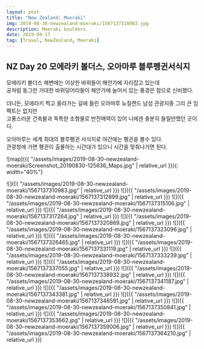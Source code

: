 ```yaml
---
layout: post
title: "New Zealand: Moeraki"
img: 2019-08-30-newzealand-moeraki/1567137310983.jpg
description: Moeraki boulders
date: 2019-04-17
tag: [Travel, NewZealand, Moeraki]
---
```


## NZ Day 20 모에라키 볼더스, 오아마루 블루펭귄서식지

모에라키 볼더스 해변에는 이상한 바위들이 해안가에 자리잡고 있는데  
공처럼 동그란 거대한 바위덩어리들이 해안가에 늘어서 있는 풍경은 참으로 신비했다.

더니든, 모에라키 찍고 올라가는 길에 들린 오아마루 뉴질랜드 남섬 관광지중 그리 큰 임팩트는 없지만  
고풍스러운 건축물과 독특한 조형물로 반전매력이 있어 나에겐 충분히 들릴만했던 곳이다.

오아마루는 세계 최대의 블루펭귄 서식지로 야간에는 펭귄을 볼수 있다.  
관광청에 가면 펭귄이 출몰하는 시간대가 있으니 시간을 맞춰나가면 된다.

![map]({{ "/assets/images/2019-08-30-newzealand-moeraki/Screenshot_20190830-125636_Maps.jpg" | relative_url }}){: width="40%"}

![]({{ "/assets/images/2019-08-30-newzealand-moeraki/1567137310983.jpg" | relative_url }})
![]({{ "/assets/images/2019-08-30-newzealand-moeraki/1567137312899.jpg" | relative_url }})
![]({{ "/assets/images/2019-08-30-newzealand-moeraki/1567137315106.jpg" | relative_url }})
![]({{ "/assets/images/2019-08-30-newzealand-moeraki/1567137317264.jpg" | relative_url }})
![]({{ "/assets/images/2019-08-30-newzealand-moeraki/1567137320869.jpg" | relative_url }})
![]({{ "/assets/images/2019-08-30-newzealand-moeraki/1567137323096.jpg" | relative_url }})
![]({{ "/assets/images/2019-08-30-newzealand-moeraki/1567137326465.jpg" | relative_url }})
![]({{ "/assets/images/2019-08-30-newzealand-moeraki/1567137331119.jpg" | relative_url }})
![]({{ "/assets/images/2019-08-30-newzealand-moeraki/1567137333239.jpg" | relative_url }})
![]({{ "/assets/images/2019-08-30-newzealand-moeraki/1567137337055.jpg" | relative_url }})
![]({{ "/assets/images/2019-08-30-newzealand-moeraki/1567137338932.jpg" | relative_url }})
![]({{ "/assets/images/2019-08-30-newzealand-moeraki/1567137341187.jpg" | relative_url }})
![]({{ "/assets/images/2019-08-30-newzealand-moeraki/1567137343381.jpg" | relative_url }})
![]({{ "/assets/images/2019-08-30-newzealand-moeraki/1567137346591.jpg" | relative_url }})
![]({{ "/assets/images/2019-08-30-newzealand-moeraki/1567137350841.jpg" | relative_url }})
![]({{ "/assets/images/2019-08-30-newzealand-moeraki/1567137353662.jpg" | relative_url }})
![]({{ "/assets/images/2019-08-30-newzealand-moeraki/1567137359006.jpg" | relative_url }})
![]({{ "/assets/images/2019-08-30-newzealand-moeraki/1567137364210.jpg" | relative_url }})
